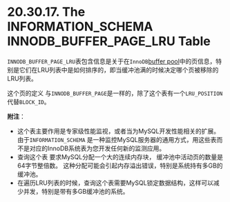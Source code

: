 # 20.30.17. The INFORMATION_SCHEMA INNODB_BUFFER_PAGE_LRU Table

`INNODB_BUFFER_PAGE_LRU`表包含信息是关于在`InnoDB`[buffer pool]()中的页信息，特别是它们在LRU列表中是如何排序的，即当缓冲池满的时候决定哪个页被移除的LRU列表。

这个页的定义 与`INNODB_BUFFER_PAGE`是一样的，除了这个表有一个`LRU_POSITION`代替`BLOCK_ID`。

**附注**：

- 这个表主要作用是专家级性能监视，或者当为MySQL开发性能相关的扩展。由于`INFORMATION_SCHEMA` 是一种监控MySQL服务器的通用方式，用这些表而不是对应的InnoDB系统表为您开发任何新的监测应用。
- 查询这个表 要求MySQL分配一个大的连续内存块， 缓冲池中活动页的数量是64字节整倍数。 这种分配可能会引起内存溢出错误，特别是系统持有多GB的缓冲池。
- 在遍历LRU列表的时候，查询这个表需要MySQL锁定数据结构，这样可以减少并发，特别是带有多GB缓冲池的系统。